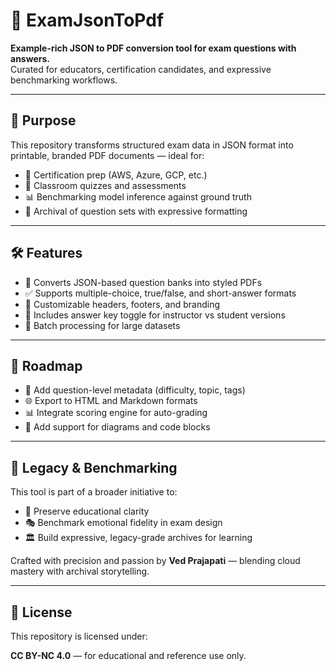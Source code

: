 # 📘 ExamJsonToPdf

**Example-rich JSON to PDF conversion tool for exam questions with answers.**  
Curated for educators, certification candidates, and expressive benchmarking workflows.

---

## 🧭 Purpose

This repository transforms structured exam data in JSON format into printable, branded PDF documents — ideal for:

- 🧠 Certification prep (AWS, Azure, GCP, etc.)
- 🏫 Classroom quizzes and assessments
- 📊 Benchmarking model inference against ground truth
- 🧾 Archival of question sets with expressive formatting

---

## 🛠️ Features

- 📄 Converts JSON-based question banks into styled PDFs  
- ✅ Supports multiple-choice, true/false, and short-answer formats  
- 🎨 Customizable headers, footers, and branding  
- 🧬 Includes answer key toggle for instructor vs student versions  
- 🔁 Batch processing for large datasets  

---

## 🧩 Roadmap

- 🔐 Add question-level metadata (difficulty, topic, tags)  
- 🌐 Export to HTML and Markdown formats  
- 📊 Integrate scoring engine for auto-grading  
- 🧾 Add support for diagrams and code blocks  

---

## 🧬 Legacy & Benchmarking

This tool is part of a broader initiative to:

- 🧠 Preserve educational clarity  
- 🎭 Benchmark emotional fidelity in exam design  
- 🏛️ Build expressive, legacy-grade archives for learning  

Crafted with precision and passion by **Ved Prajapati** — blending cloud mastery with archival storytelling.

---

## 📜 License

This repository is licensed under:

**CC BY-NC 4.0** — for educational and reference use only.
